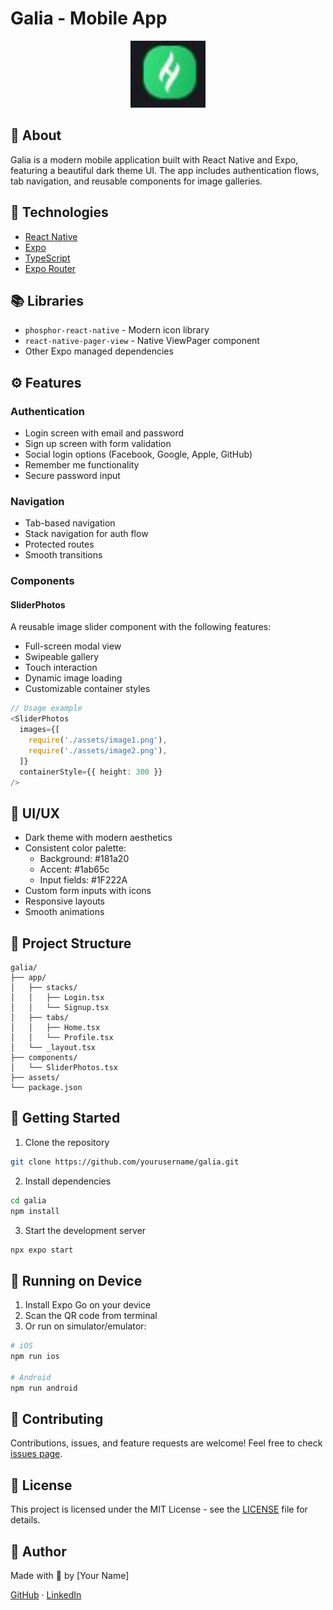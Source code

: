 # Galia - Mobile App

<div align="center">
  <img src="./assets/logo.png" alt="Galia Logo" width="120"/>
  

</div>


## 📱 About

Galia is a modern mobile application built with React Native and Expo, featuring a beautiful dark theme UI. The app includes authentication flows, tab navigation, and reusable components for image galleries.

## 🚀 Technologies

- [React Native](https://reactnative.dev/)
- [Expo](https://expo.dev/)
- [TypeScript](https://www.typescriptlang.org/)
- [Expo Router](https://docs.expo.dev/routing/introduction/)

## 📚 Libraries

- `phosphor-react-native` - Modern icon library
- `react-native-pager-view` - Native ViewPager component
- Other Expo managed dependencies

## ⚙️ Features

### Authentication
- Login screen with email and password
- Sign up screen with form validation
- Social login options (Facebook, Google, Apple, GitHub)
- Remember me functionality
- Secure password input

### Navigation
- Tab-based navigation
- Stack navigation for auth flow
- Protected routes
- Smooth transitions

### Components

#### SliderPhotos
A reusable image slider component with the following features:
- Full-screen modal view
- Swipeable gallery
- Touch interaction
- Dynamic image loading
- Customizable container styles

```typescript
// Usage example
<SliderPhotos 
  images={[
    require('./assets/image1.png'),
    require('./assets/image2.png'),
  ]}
  containerStyle={{ height: 300 }}
/>
```

## 🎨 UI/UX

- Dark theme with modern aesthetics
- Consistent color palette:
  - Background: #181a20
  - Accent: #1ab65c
  - Input fields: #1F222A
- Custom form inputs with icons
- Responsive layouts
- Smooth animations

## 📂 Project Structure

```
galia/
├── app/
│   ├── stacks/
│   │   ├── Login.tsx
│   │   └── Signup.tsx
│   ├── tabs/
│   │   ├── Home.tsx
│   │   └── Profile.tsx
│   └── _layout.tsx
├── components/
│   └── SliderPhotos.tsx
├── assets/
└── package.json
```

## 🚀 Getting Started

1. Clone the repository
```bash
git clone https://github.com/yourusername/galia.git
```

2. Install dependencies
```bash
cd galia
npm install
```

3. Start the development server
```bash
npx expo start
```

## 📱 Running on Device

1. Install Expo Go on your device
2. Scan the QR code from terminal
3. Or run on simulator/emulator:
```bash
# iOS
npm run ios

# Android
npm run android
```

## 🤝 Contributing

Contributions, issues, and feature requests are welcome! Feel free to check [issues page](link-to-issues).

## 📝 License

This project is licensed under the MIT License - see the [LICENSE](LICENSE) file for details.

## 👤 Author

Made with 💚 by [Your Name]

[GitHub](your-github-link) · [LinkedIn](your-linkedin-link) 
